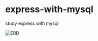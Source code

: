 # express-with-mysql
study express with mysql

![ERD](https://user-images.githubusercontent.com/83737498/158909401-95a76925-4d2d-46cb-bb1e-3189406cef37.png)

